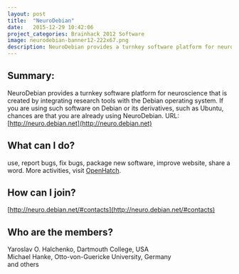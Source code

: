 ```yaml
---
layout: post
title:  "NeuroDebian"
date:   2015-12-29 10:42:06
project_categories: Brainhack 2012 Software
image: neurodebian-banner12-222x67.png
description: NeuroDebian provides a turnkey software platform for neuroscience that is created by integrating research tools with the Debian operating system. 
---
```

## Summary:
NeuroDebian provides a turnkey software platform for neuroscience that is created by integrating research tools with the Debian operating system. If you are using such software on Debian or its derivatives, such as Ubuntu, chances are that you are already using NeuroDebian.
URL: [http://neuro.debian.net](http://neuro.debian.net)

## What can I do?  
use, report bugs, fix bugs, package new software, improve website, share a word.  More activities, visit [OpenHatch](http://openhatch.org/account/login/?next=%2F%2Bprojects%2FNeuroDebian%3Fwanna_help%3Dtrue).

## How can I join?
[http://neuro.debian.net/#contacts](http://neuro.debian.net/#contacts)

## Who are the members?
Yaroslav O. Halchenko, Dartmouth College, USA  
Michael Hanke, Otto-von-Guericke University, Germany  
and others
